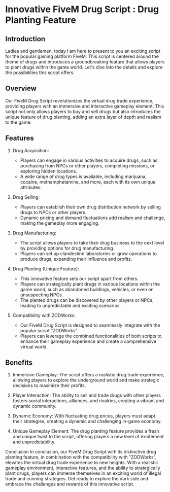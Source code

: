 # Innovative FiveM Drug Script : Drug Planting Feature

## Introduction
Ladies and gentlemen, today I am here to present to you an exciting script for the popular gaming platform FiveM. This script is centered around the theme of drugs and introduces a groundbreaking feature that allows players to plant drugs within the game world. Let's dive into the details and explore the possibilities this script offers.

## Overview
Our FiveM Drug Script revolutionizes the virtual drug trade experience, providing players with an immersive and interactive gameplay element. This script not only allows players to buy and sell drugs but also introduces the unique feature of drug planting, adding an extra layer of depth and realism to the game.

## Features
1. Drug Acquisition:
   - Players can engage in various activities to acquire drugs, such as purchasing from NPCs or other players, completing missions, or exploring hidden locations.
   - A wide range of drug types is available, including marijuana, cocaine, methamphetamine, and more, each with its own unique attributes.

2. Drug Selling:
   - Players can establish their own drug distribution network by selling drugs to NPCs or other players.
   - Dynamic pricing and demand fluctuations add realism and challenge, making the gameplay more engaging.

3. Drug Manufacturing:
   - The script allows players to take their drug business to the next level by providing options for drug manufacturing.
   - Players can set up clandestine laboratories or grow operations to produce drugs, expanding their influence and profits.

4. Drug Planting (Unique Feature):
   - This innovative feature sets our script apart from others.
   - Players can strategically plant drugs in various locations within the game world, such as abandoned buildings, vehicles, or even on unsuspecting NPCs.
   - The planted drugs can be discovered by other players or NPCs, leading to unpredictable and exciting scenarios.

5. Compatibility with ZODWorks:
   - Our FiveM Drug Script is designed to seamlessly integrate with the popular script "ZODWorks".
   - Players can leverage the combined functionalities of both scripts to enhance their gameplay experience and create a comprehensive virtual world.

## Benefits
1. Immersive Gameplay: The script offers a realistic drug trade experience, allowing players to explore the underground world and make strategic decisions to maximize their profits.

2. Player Interaction: The ability to sell and trade drugs with other players fosters social interactions, alliances, and rivalries, creating a vibrant and dynamic community.

3. Dynamic Economy: With fluctuating drug prices, players must adapt their strategies, creating a dynamic and challenging in-game economy.

4. Unique Gameplay Element: The drug planting feature provides a fresh and unique twist to the script, offering players a new level of excitement and unpredictability.

Conclusion
In conclusion, our FiveM Drug Script with its distinctive drug planting feature, in combination with the compatibility with "ZODWorks", elevates the virtual drug trade experience to new heights. With a realistic gameplay environment, interactive features, and the ability to strategically plant drugs, players can immerse themselves in an exciting world of illegal trade and cunning strategies. Get ready to explore the dark side and embrace the challenges and rewards of this innovative script.
